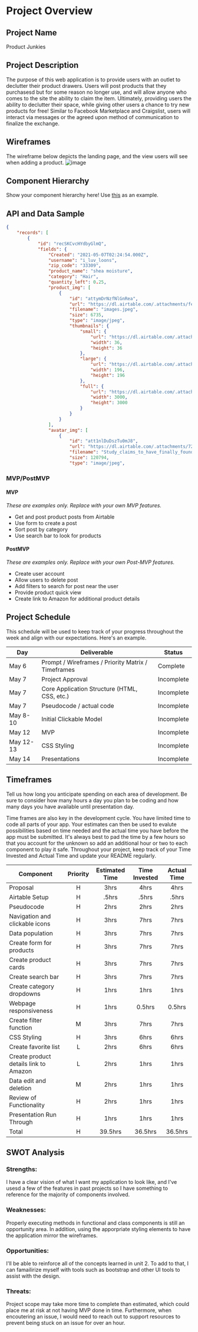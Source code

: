 # Project Overview

## Project Name

Product Junkies

## Project Description

The purpose of this web application is to provide users with an outlet to declutter their product drawers. Users will post products that they purchasesd but for some reason no longer use, and will allow anyone who comes to the site the ability to claim the item. Ultimately, providing users the ability to declutter their space, while giving other users a chance to try new products for free! Similar to Facebook Marketplace and Craigslist, users will interact via messages or the agreed upon method of communication to finalize the exchange.

## Wireframes
The wireframe below depicts the landing page, and the view users will see when adding a product.
![image](https://user-images.githubusercontent.com/80142574/117384370-c8b95b80-aeb0-11eb-8542-5176c49c4a6a.png)

## Component Hierarchy
Show your component hierarchy here! Use [this](https://cms-assets.tutsplus.com/uploads/users/1795/posts/30352/image/GettingStartedWithReduxTutorial-React-Component-Structure.png) as an example.

## API and Data Sample

```json
{
    "records": [
        {
            "id": "recSKCvcHYdbyGlmQ",
            "fields": {
                "Created": "2021-05-07T02:24:54.000Z",
                "username": "i_luv_loons",
                "zip_code": "33309",
                "product_name": "shea moisture",
                "category": "Hair",
                "quantity_left": 0.25,
                "product_img": [
                    {
                        "id": "attymDrNzfNlGnRea",
                        "url": "https://dl.airtable.com/.attachments/fe4e9787f548be8c9762283842386bb7/bc693f40/images.jpeg",
                        "filename": "images.jpeg",
                        "size": 6735,
                        "type": "image/jpeg",
                        "thumbnails": {
                            "small": {
                                "url": "https://dl.airtable.com/.attachmentThumbnails/4112bec492cce0f505009cc770f71831/bd533b07",
                                "width": 36,
                                "height": 36
                            },
                            "large": {
                                "url": "https://dl.airtable.com/.attachmentThumbnails/349e6cebe63ec0dbb95caf2b609d93dc/7d30d606",
                                "width": 196,
                                "height": 196
                            },
                            "full": {
                                "url": "https://dl.airtable.com/.attachmentThumbnails/08a0a91f2a16b4b466f171bbdb3ce652/30433736",
                                "width": 3000,
                                "height": 3000
                            }
                        }
                    }
                ],
                "avatar_img": [
                    {
                        "id": "att1nlDuDszTu0mJ8",
                        "url": "https://dl.airtable.com/.attachments/724d03da329ac2460c0d64de04e5b7be/dd27087c/Study_claims_to_have_finally_found_the_SECRET_that_can_make_women_...",
                        "filename": "Study_claims_to_have_finally_found_the_SECRET_that_can_make_women_...",
                        "size": 120794,
                        "type": "image/jpeg",
```

### MVP/PostMVP
  

#### MVP 
*These are examples only. Replace with your own MVP features.*

- Get and post product posts from Airtable
- Use form to create a post
- Sort post by category
- Use search bar to look for products 

#### PostMVP  
*These are examples only. Replace with your own Post-MVP features.*

- Create user account
- Allow users to delete post
- Add filters to search for post near the user
- Provide product quick view
- Create link to Amazon for additional product details

## Project Schedule

This schedule will be used to keep track of your progress throughout the week and align with our expectations. Here's an example.

|  Day | Deliverable | Status
|---|---| ---|
|May 6| Prompt / Wireframes / Priority Matrix / Timeframes | Complete
|May 7| Project Approval | Incomplete
|May 7| Core Application Structure (HTML, CSS, etc.) | Incomplete
|May 7| Pseudocode / actual code | Incomplete
|May 8-10| Initial Clickable Model  | Incomplete
|May 12| MVP | Incomplete
|May 12-13| CSS Styling | Incomplete
|May 14| Presentations | Incomplete

## Timeframes

Tell us how long you anticipate spending on each area of development. Be sure to consider how many hours a day you plan to be coding and how many days you have available until presentation day.

Time frames are also key in the development cycle.  You have limited time to code all parts of your app.  Your estimates can then be used to evalute possibilities based on time needed and the actual time you have before the app must be submitted. It's always best to pad the time by a few hours so that you account for the unknown so add an additional hour or two to each component to play it safe. Throughout your project, keep track of your Time Invested and Actual Time and update your README regularly.

| Component | Priority | Estimated Time | Time Invested | Actual Time |
| --- | :---: |  :---: | :---: | :---: |
| Proposal| H | 3hrs| 4hrs | 4hrs |
| Airtable Setup | H | .5hrs| .5hrs | .5hrs |
| Pseudocode | H | 2hrs| 2hrs | 2hrs |
| Navigation and clickable icons| H | 3hrs| 7hrs | 7hrs |
| Data population| H | 3hrs| 7hrs | 7hrs |
| Create form for products| H | 3hrs| 7hrs | 7hrs |
| Create product cards| H | 3hrs| 7hrs | 7hrs |
| Create search bar| H | 3hrs| 7hrs | 7hrs |
| Create category dropdowns| H | 1hrs| 1hrs | 1hrs |
| Webpage responsiveness | H | 1hrs| 0.5hrs | 0.5hrs |
| Create filter function | M | 3hrs| 7hrs | 7hrs |
| CSS Styling | H | 3hrs| 6hrs | 6hrs |
| Create favorite list | L | 2hrs| 6hrs | 6hrs |
| Create product details link to Amazon| L | 2hrs| 1hrs | 1hrs |
| Data edit and deletion | M| 2hrs| 1hrs | 1hrs |
| Review of Functionality | H | 2hrs| 1hrs | 1hrs |
| Presentation Run Through | H | 1hrs| 1hrs | 1hrs |
| Total | H | 39.5hrs| 36.5hrs | 36.5hrs |
## SWOT Analysis

### Strengths:
I have a clear vision of what I want my application to look like, and I've usesd a few of the features in past projects so I have something to reference for the majority of components involved.
### Weaknesses:
Properly executing methods in functional and class components is still an opportunity area. In addition, using the apporpriate styling elements to have the application mirror the wireframes.
### Opportunities:
I'll be able to reinforce all of the concepts learned in unit 2. To add to that, I can famailirize myself with tools such as bootstrap and other UI tools to assist with the design.
### Threats:
Project scope may take more time to complete than estimated, which could place me at risk at not having MVP done in time. Furthermore, when encoutering an issue, I would need to reach out to support resources to prevent being stuck on an issue for over an hour.
